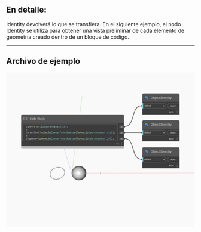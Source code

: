 ## En detalle:
Identity devolverá lo que se transfiera. En el siguiente ejemplo, el nodo Identity se utiliza para obtener una vista preliminar de cada elemento de geometría creado dentro de un bloque de código.
___
## Archivo de ejemplo

![Identity](./DSCore.Object.Identity_img.jpg)

